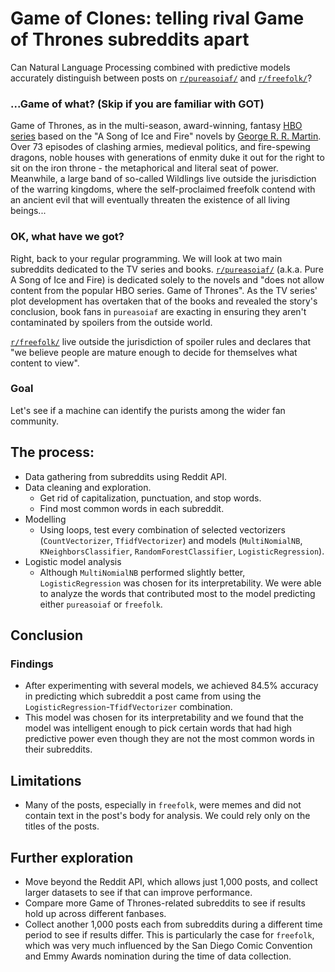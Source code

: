 # Game of Clones: telling rival Game of Thrones subreddits apart

Can Natural Language Processing combined with predictive models accurately distinguish between posts on <a href='https://www.reddit.com/r/pureasoiaf/'>`r/pureasoiaf/`</a> and <a href='https://www.reddit.com/r/freefolk/'>`r/freefolk/`</a>?

### ...Game of what? (Skip if you are familiar with GOT)

Game of Thrones, as in the multi-season, award-winning, fantasy <a href='https://www.hbo.com/game-of-thrones'>HBO series</a> based on the "A Song of Ice and Fire" novels by <a href='http://www.georgerrmartin.com'>George R. R. Martin</a>. Over 73 episodes of clashing armies, medieval politics, and fire-spewing dragons, noble houses with generations of enmity duke it out for the right to sit on the iron throne - the metaphorical and literal seat of power. Meanwhile, a large band of so-called Wildlings live outside the jurisdiction of the warring kingdoms, where the self-proclaimed freefolk contend with an ancient evil that will eventually threaten the existence of all living beings...  

### OK, what have we got?

Right, back to your regular programming. We will look at two main subreddits dedicated to the TV series and books. <a href='https://www.reddit.com/r/pureasoiaf/'>`r/pureasoiaf/`</a> (a.k.a. Pure A Song of Ice and Fire) is dedicated solely to the novels and "does not allow content from the popular HBO series. Game of Thrones". As the TV series' plot development has overtaken that of the books and revealed the story's conclusion, book fans in `pureasoiaf` are exacting in ensuring they aren't contaminated by spoilers from the outside world.

<a href='https://www.reddit.com/r/freefolk/'>`r/freefolk/`</a> live outside the jurisdiction of spoiler rules and declares that "we believe people are mature enough to decide for themselves what content to view".

### Goal

Let's see if a machine can identify the purists among the wider fan community.

## The process:
- Data gathering from subreddits using Reddit API.
- Data cleaning and exploration.
  - Get rid of capitalization, punctuation, and stop words.
  - Find most common words in each subreddit.
- Modelling
  - Using loops, test every combination of selected vectorizers (`CountVectorizer`, `TfidfVectorizer`) and models (`MultiNomialNB`, `KNeighborsClassifier`, `RandomForestClassifier`, `LogisticRegression`).
- Logistic model analysis
  - Although `MultiNomialNB` performed slightly better, `LogisticRegression` was chosen for its interpretability. We were able to analyze the words that contributed most to the model predicting either `pureasoiaf` or `freefolk`.

## Conclusion

### Findings

- After experimenting with several models, we achieved 84.5% accuracy in predicting which subreddit a post came from using the `LogisticRegression`-`TfidfVectorizer` combination.
- This model was chosen for its interpretability and we found that the model was intelligent enough to pick certain words that had high predictive power even though they are not the most common words in their subreddits.

## Limitations

- Many of the posts, especially in `freefolk`, were memes and did not contain text in the post's body for analysis. We could rely only on the titles of the posts.

## Further exploration

- Move beyond the Reddit API, which allows just 1,000 posts, and collect larger datasets to see if that can improve performance.
- Compare more Game of Thrones-related subreddits to see if results hold up across different fanbases.
- Collect another 1,000 posts each from subreddits during a different time period to see if results differ. This is particularly the case for `freefolk`, which was very much influenced by the San Diego Comic Convention and Emmy Awards nomination during the time of data collection.
